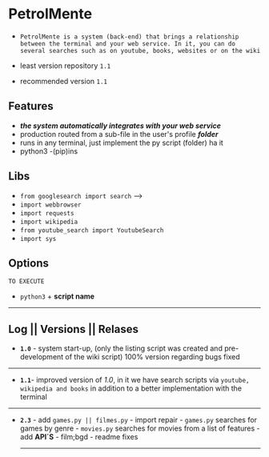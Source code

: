 # PetrolMente


 - `PetrolMente is a system (back-end) that brings a relationship between the terminal and your web service. In it, you can do several searches such as on youtube, books, websites or on the wiki`
 
 - least version repository `1.1` 
 - recommended version `1.1`


## Features

- ***the system automatically integrates with your web service***
- production routed from a sub-file in the user's profile ***folder***
- runs in any terminal, just implement the py script (folder) ha it
- python3 -(pip)ins


## Libs

-    `from googlesearch import search`  --> 
- `import webbrowser`
- `import requests`
- `import wikipedia`
- `from youtube_search import YoutubeSearch`
- `import sys`


## Options
	TO EXECUTE
- `python3` +  **script name**
- ---

## Log || Versions || Relases

- **`1.0`**  -  system start-up, (only the listing script was created and pre-development of the wiki script) 100% version regarding bugs fixed
----
- **`1.1`**-  improved version of *1.0*, in it we have search scripts via `youtube, wikipedia and books` in addition to a better implementation with the terminal
-----
- **`2.3`** - add `games.py || filmes.py` 
       - import repair
       - `games.py` searches for games by genre
       - `movies.py` searches for movies from a list of features
       - add **API´S**
       - film;bgd
       - readme fixes
       
     -----
